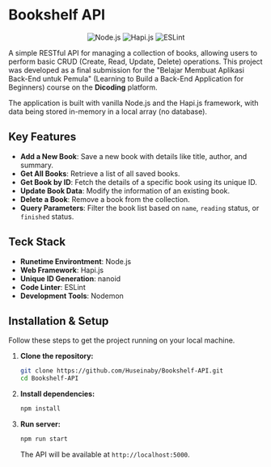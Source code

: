 #  Bookshelf API

<p align="center">
  <img src="https://img.shields.io/badge/Node.js-339933?style=for-the-badge&logo=nodedotjs&logoColor=white" alt="Node.js">
  <img src="https://img.shields.io/badge/Hapi.js-000000?style=for-the-badge&logo=hapi&logoColor=white" alt="Hapi.js">
  <img src="https://img.shields.io/badge/ESLint-4B32C3?style=for-the-badge&logo=eslint&logoColor=white" alt="ESLint">
</p>

A simple RESTful API for managing a collection of books, allowing users to perform basic CRUD (Create, Read, Update, Delete) operations. This project was developed as a final submission for the "Belajar Membuat Aplikasi Back-End untuk Pemula" (Learning to Build a Back-End Application for Beginners) course on the **Dicoding** platform.

The application is built with vanilla Node.js and the Hapi.js framework, with data being stored in-memory in a local array (no database).

##  Key Features

-   **Add a New Book**: Save a new book with details like title, author, and summary.
-   **Get All Books**: Retrieve a list of all saved books.
-   **Get Book by ID**: Fetch the details of a specific book using its unique ID.
-   **Update Book Data**: Modify the information of an existing book.
-   **Delete a Book**: Remove a book from the collection.
-   **Query Parameters**: Filter the book list based on `name`, `reading` status, or `finished` status.

##  Teck Stack

-   **Runetime Environtment**: Node.js
-   **Web Framework**: Hapi.js
-   **Unique ID Generation**: nanoid
-   **Code Linter**: ESLint
-   **Development Tools**: Nodemon

##  Installation & Setup

Follow these steps to get the project running on your local machine.

1.  **Clone the repository:**
    ```bash
    git clone https://github.com/Huseinaby/Bookshelf-API.git
    cd Bookshelf-API
    ```
2.  **Install dependencies:**
    ```bash
    npm install
    ```
3.  **Run server:**
    ```bash
    npm run start
    ```
    The API will be available at `http://localhost:5000`.
